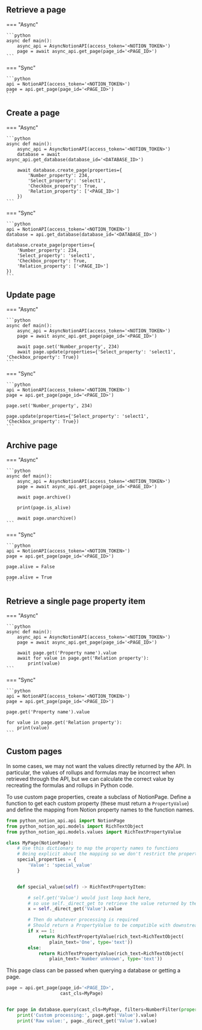 ## Retrieve a page

=== "Async"

    ```python
    async def main():
        async_api = AsyncNotionAPI(access_token='<NOTION_TOKEN>')
        page = await async_api.get_page(page_id='<PAGE_ID>')
    ```

=== "Sync"

    ```python
    api = NotionAPI(access_token='<NOTION_TOKEN>')
    page = api.get_page(page_id='<PAGE_ID>')
    ```

## Create a page

=== "Async"

    ```python
    async def main():
        async_api = AsyncNotionAPI(access_token='<NOTION_TOKEN>')
        database = await async_api.get_database(database_id='<DATABASE_ID>')

        await database.create_page(properties={
            'Number_property': 234,
            'Select_property': 'select1',
            'Checkbox_property': True,
            'Relation_property': ['<PAGE_ID>']
        })
    ```

=== "Sync"

    ```python
    api = NotionAPI(access_token='<NOTION_TOKEN>')
    database = api.get_database(database_id='<DATABASE_ID>')

    database.create_page(properties={
        'Number_property': 234,
        'Select_property': 'select1',
        'Checkbox_property': True,
        'Relation_property': ['<PAGE_ID>']
    })
    ```

## Update page

=== "Async"

    ```python
    async def main():
        async_api = AsyncNotionAPI(access_token='<NOTION_TOKEN>')
        page = await async_api.get_page(page_id='<PAGE_ID>')

        await page.set('Number_property', 234)
        await page.update(properties={'Select_property': 'select1', 'Checkbox_property': True})
    ```

=== "Sync"

    ```python
    api = NotionAPI(access_token='<NOTION_TOKEN>')
    page = api.get_page(page_id='<PAGE_ID>')

    page.set('Number_property', 234)

    page.update(properties={'Select_property': 'select1', 'Checkbox_property': True})
    ```

## Archive page

=== "Async"

    ```python
    async def main():
        async_api = AsyncNotionAPI(access_token='<NOTION_TOKEN>')
        page = await async_api.get_page(page_id='<PAGE_ID>')

        await page.archive()

        print(page.is_alive)

        await page.unarchive()
    ```

=== "Sync"

    ```python
    api = NotionAPI(access_token='<NOTION_TOKEN>')
    page = api.get_page(page_id='<PAGE_ID>')

    page.alive = False

    page.alive = True
    ```

## Retrieve a single page property item

=== "Async"

    ```python
    async def main():
        async_api = AsyncNotionAPI(access_token='<NOTION_TOKEN>')
        page = await async_api.get_page(page_id='<PAGE_ID>')

        await page.get('Property name').value
        await for value in page.get('Relation property'):
            print(value)
    ```

=== "Sync"

    ```python
    api = NotionAPI(access_token='<NOTION_TOKEN>')
    page = api.get_page(page_id='<PAGE_ID>')

    page.get('Property name').value

    for value in page.get('Relation property'):
        print(value)
    ```

## Custom pages
In some cases, we may not want the values directly returned by the API.
In particular, the values of rollups and formulas may be incorrect when retrieved through the API, but we can calculate the correct value by recreating the formulas and rollups in Python code.

To use custom page properties, create a subclass of NotionPage. Define a function to get each custom property (these must return a `PropertyValue`) and define the mapping from Notion property names to the function names.

```python
from python_notion_api.api import NotionPage
from python_notion_api.models import RichTextObject
from python_notion_api.models.values import RichTextPropertyValue

class MyPage(NotionPage):
    # Use this dictionary to map the property names to functions
    # Being explicit about the mapping so we don't restrict the property names in Notion
    special_properties = {
        'Value': 'special_value'
    }


    def special_value(self) -> RichTextPropertyItem:

        # self.get('Value') would just loop back here,
        # so use self._direct_get to retrieve the value returned by the API
        x = self._direct_get('Value').value

        # Then do whatever processing is required
        # Should return a PropertyValue to be compatible with downstream functions
        if x == 1:
            return RichTextPropertyValue(rich_text=RichTextObject(
                plain_text='One', type='text'))
        else:
            return RichTextPropertyValue(rich_text=RichTextObject(
                plain_text='Number unknown', type='text'))

```

This page class can be passed when querying a database or getting a page.

```python
page = api.get_page(page_id='<PAGE_ID>',
                    cast_cls=MyPage)


for page in database.query(cast_cls=MyPage, filters=NumberFilter(property='Value', equals=1)):
    print('Custom processing:', page.get('Value').value)
    print('Raw value:', page._direct_get('Value').value)
```
